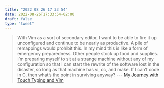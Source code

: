 ```yaml
---
title: "2022 08 26 17 33 54"
date: 2022-08-26T17:33:54+02:00
draft: false
type: "tweet"
---
```


> With Vim as a sort of secondary editor, I want to be able to fire it up unconfigured and continue to be nearly as productive. A pile of remappings would prohibit this. In my mind this is like a form of emergency preparedness. Other people stock up food and supplies. I’m preparing myself to sit at a strange machine without any of my configuration so that I can start the rewrite of the software lost in the disaster, so long as that machine has vi, cc, and make. If I can’t code in C, then what’s the point in surviving anyway? --- [My Journey with Touch Typing and Vim](https://nullprogram.com/blog/2017/04/01/)
